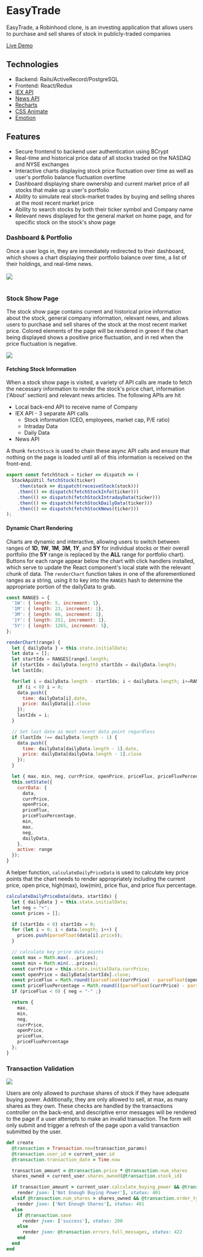 # EasyTrade

EasyTrade, a Robinhood clone, is an investing application that allows users to purchase and sell shares of stock in publicly-traded companies

[Live Demo](http://easy-trade.us/#/)

## Technologies
* Backend: Rails/ActiveRecord/PostgreSQL
* Frontend: React/Redux
* [IEX API](https://iextrading.com)
* [News API](https://newsapi.org/)
* [Recharts](http://recharts.org/en-US/)
* [CSS Animate](http://animate.css)
* [Emotion](http://emotion.org/)

## Features
* Secure frontend to backend user authentication using BCrypt
* Real-time and historical price data of all stocks traded on the NASDAQ and NYSE exchanges
* Interactive charts displaying stock price fluctuation over time as well as user's portfolio balance fluctuation overtime
* Dashboard displaying share ownership and current market price of all stocks that make up a user's portfolio
* Ability to simulate real stock-market trades by buying and selling shares at the most recent market price
* Ability to search stocks by both their ticker symbol and Company name
* Relevant news displayed for the general market on home page, and for specific stock on the stock's show page

### Dashboard & Portfolio
Once a user logs in, they are immediately redirected to their dashboard, which shows a chart displaying their portfolio balance over time, a list of their holdings, and real-time news.
<br />
<br />
<img src="./app/assets/images/dashboard.gif" align="center" />
<br />
<br />

### Stock Show Page
The stock show page contains current and historical price information about the stock, general company information, relevant news, and allows users to purchase and sell shares of the stock at the most recent market price. Colored elements of the page will be rendered in green if the chart being displayed shows a positive price fluctuation, and in red when the price fluctuation is negative.

<img src="./app/assets/images/stock-show.gif" align="center" />

#### Fetching Stock Information
When a stock show page is visited, a variety of API calls are made to fetch the necessary information to render the stock's price chart, information ('About' section) and relevant news articles. The following APIs are hit
* Local back-end API to receive name of Company
* IEX API - 3 separate API calls
  * Stock information (CEO, employees, market cap, P/E ratio)
  * Intraday Data
  * Daily Data
* News API

A thunk `fetchStock` is used to chain these async API calls and ensure that nothing on the page is loaded until all of this information is received on the front-end.

```js
export const fetchStock = ticker => dispatch => (
  StockApiUtil.fetchStock(ticker)
    .then(stock => dispatch(receiveStock(stock)))
    .then(() => dispatch(fetchStockInfo(ticker)))
    .then(() => dispatch(fetchStockIntradayData(ticker)))
    .then(() => dispatch(fetchStockDailyData(ticker)))
    .then(() => dispatch(fetchStockNews(ticker)))
);
```

#### Dynamic Chart Rendering
Charts are dynamic and interactive, allowing users to switch between ranges of **1D**, **1W**, **1M**, **3M**, **1Y**, and **5Y** for individual stocks or their overall portfolio (the **5Y** range is replaced by the **ALL** range for portfolio chart). Buttons for each range appear below the chart with click handlers installed, which serve to update the React component's local state with the relevant chunk of data. The `renderChart` function takes in one of the aforementioned ranges as a string, using it to key into the `RANGES` hash to determine the appropriate portion of the dailyData to grab.

```js
const RANGES = {
  '1W': { length: 5, increment: 1},
  '1M': { length: 23, increment: 1},
  '3M': { length: 66, increment: 1},
  '1Y': { length: 251, increment: 1},
  '5Y': { length: 1265, increment: 5},
};
```

```js
renderChart(range) {
  let { dailyData } = this.state.initialData;
  let data = [];
  let startIdx = RANGES[range].length;
  if (startIdx > dailyData.length) startIdx = dailyData.length;
  let lastIdx;

  for(let i = dailyData.length - startIdx; i < dailyData.length; i+=RANGES[range].increment) {
    if (i < 0) i = 0;
    data.push({
      time: dailyData[i].date,
      price: dailyData[i].close
    });
    lastIdx = i;
  }

  // Set last date as most recent data point regardless
  if (lastIdx !== dailyData.length - 1) {
    data.push({
      time: dailyData[dailyData.length - 1].date,
      price: dailyData[dailyData.length - 1].close
    });
  }

  let { max, min, neg, currPrice, openPrice, priceFlux, priceFluxPercentage } = this.calculateDailyPriceData(data, dailyData.length - startIdx - 1);
  this.setState({
    currData: {
      data,
      currPrice,
      openPrice,
      priceFlux,
      priceFluxPercentage,
      min,
      max,
      neg,
      dailyData,
    },
    active: range
  });
}
```

A helper function, `calculateDailyPriceData` is used to calculate key price points that the chart needs to render appropriately including the current price, open price, high(max), low(min), price flux, and price flux percentage.

```js
calculateDailyPriceData(data, startIdx) {
  let { dailyData } = this.state.initialData;
  let neg = "+";
  const prices = [];

  if (startIdx < 0) startIdx = 0;
  for (let i = 0; i < data.length; i++) {
    prices.push(parseFloat(data[i].price));
  }

  // calculate key price data points
  const max = Math.max(...prices);
  const min = Math.min(...prices);
  const currPrice = this.state.initialData.currPrice;
  const openPrice = dailyData[startIdx].close;
  const priceFlux = Math.round((parseFloat(currPrice) - parseFloat(openPrice)) * 100)/100;
  const priceFluxPercentage = Math.round(((parseFloat(currPrice) - parseFloat(openPrice))/parseFloat(openPrice)) * 10000)/100;
  if (priceFlux < 0) { neg = "-" ;}

  return {
    max,
    min,
    neg,
    currPrice,
    openPrice,
    priceFlux,
    priceFluxPercentage
  };
}
```

### Transaction Validation

<img src="./app/assets/images/transaction-handling.gif" align="center" />

Users are only allowed to purchase shares of stock if they have adequate buying power. Additionally, they are only allowed to sell, at max, as many shares as they own. These checks are handled by the transactions controller on the back-end, and descriptive error messages will be rendered to the page if a user attempts to make an invalid transaction. The form will only submit and trigger a refresh of the page upon a valid transaction submitted by the user.

```rb
def create
  @transaction = Transaction.new(transaction_params)
  @transaction.user_id = current_user.id
  @transaction.transaction_date = Time.now

  transaction_amount = @transaction.price * @transaction.num_shares
  shares_owned = current_user.shares_owned(@transaction.stock_id)

  if transaction_amount > current_user.calculate_buying_power && @transaction.order_type == 'buy'
    render json: ['Not Enough Buying Power'], status: 401
  elsif @transaction.num_shares > shares_owned && @transaction.order_type == 'sell'
    render json: ['Not Enough Shares'], status: 401
  else
    if @transaction.save
      render json: ['success'], status: 200
    else
      render json: @transaction.errors.full_messages, status: 422
    end
  end
end
```
